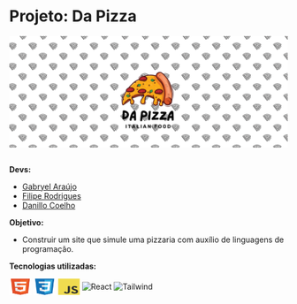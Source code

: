 <h1>Projeto: Da Pizza</h1>
<img align="center"src="Preview.png"><br>
<br>

**Devs:**
- <a href="https://github.com/gabryel-araujo" target="_blank">Gabryel Araújo</a>
- <a href="https://github.com/Filipe-Rds" target="_blank">Filipe Rodrigues</a>
- <a href="https://github.com/Nillocoelho" target="_blank">Danillo Coelho</a>

**Objetivo:**
<br>
- Construir um site que simule uma pizzaria com auxílio de linguagens de programação. 

**Tecnologias utilizadas:**
<div style="display: inline_block">
  <img align="center" alt="HTML" height="30" width="40" src="https://raw.githubusercontent.com/devicons/devicon/master/icons/html5/html5-original.svg">
  <img align="center" alt="CSS" height="30" width="40" src="https://raw.githubusercontent.com/devicons/devicon/master/icons/css3/css3-original.svg">
  <img align="center" alt="JS" height="30" width="40" src="https://raw.githubusercontent.com/devicons/devicon/master/icons/javascript/javascript-original.svg">
  <img align="center" alt="React" height="30" width="40" src="https://upload.wikimedia.org/wikipedia/commons/thumb/a/a7/React-icon.svg/2300px-React-icon.svg.png">
  <img align="center" alt="Tailwind" height="30" width="40" src="https://upload.wikimedia.org/wikipedia/commons/d/d5/Tailwind_CSS_Logo.svg">
</div>
